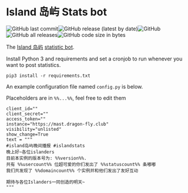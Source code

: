 # Island 岛屿 Stats bot

![GitHub last commit](https://img.shields.io/github/last-commit/holgerhuo/instance-stats)![GitHub release (latest by date)](https://img.shields.io/github/v/release/holgerhuo/instance-stats)![GitHub](https://img.shields.io/github/license/holgerhuo/instance-stats)![GitHub all releases](https://img.shields.io/github/downloads/holgerhuo/instance-stats/total)![GitHub code size in bytes](https://img.shields.io/github/languages/code-size/holgerhuo/instance-stats)

The [Island 岛屿](https://mast.dragon-fly.club) [statistic bot](https://mast.dragon-fly.club/@islandstats). 

Install Python 3 and requirements and set a cronjob to run whenever you want to post statistics.

`pip3 install -r requirements.txt`

An example configuration file named `config.py` is below.

Placeholders are in `%%...%%`, feel free to edit them

```
client_id=""
client_secret=""
access_token=""
instance="https://mast.dragon-fly.club"
visibility="unlisted"
show_change=True
text = """
#island岛屿晚间播报 #islandstats 
晚上好~各位islanders
目前本实例的版本号为: %%version%%.
共有 %%usercount%% 位超可爱的你们发出了 %%statuscount%% 条嘟嘟
我们共发现了 %%domaincount%% 个实例并和他们发出了友好互动

期待与各位Islanders一同创造的明天~
"""
```
